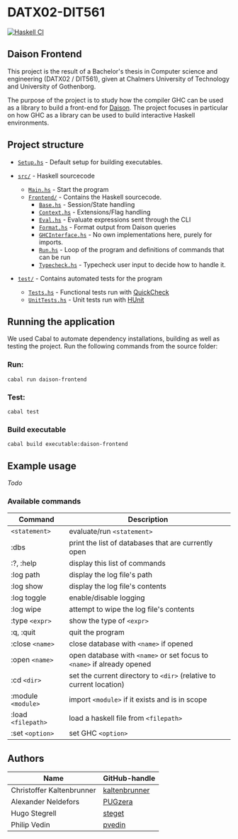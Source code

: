 # DATX02-DIT561

[![Haskell CI](https://github.com/PUGzera/DATX02-DIT561/actions/workflows/haskell.yaml/badge.svg?branch=develop)](https://github.com/PUGzera/DATX02-DIT561/actions/workflows/haskell.yaml)

## Daison Frontend

This project is the result of a Bachelor's thesis in Computer science and engineering (DATX02 / DIT561), given at Chalmers University of Technology and University of Gothenborg.

The purpose of the project is to study how the compiler GHC can be used as a library to build a front-end for [Daison](https://github.com/krangelov/daison). The project focuses in particular on how GHC as a library can be used to build interactive Haskell environments.

## Project structure

- [`Setup.hs`](Setup.hs) - Default setup for building executables.
- [`src/`](src) - Haskell sourcecode
  - [`Main.hs`](src/Main.hs) - Start the program
  - [`Frontend/`](src/Frontend) - Contains the Haskell sourcecode.
    - [`Base.hs`](src/Frontend/Base.hs) - Session/State handling
    - [`Context.hs`](src/Frontend/Context.hs) - Extensions/Flag handling
    - [`Eval.hs`](src/Frontend/Eval.hs) - Evaluate expressions sent through the CLI
    - [`Format.hs`](src/Frontend/Format.hs) - Format output from Daison queries
    - [`GHCInterface.hs`](src/Frontend/GHCInterface.hs) - No own implementations here, purely for imports.
    - [`Run.hs`](src/Frontend/Run.hs) - Loop of the program and definitions of commands that can be run
    - [`Typecheck.hs`](src/Frontend/Typecheck.hs) - Typecheck user input to decide how to handle it.

- [`test/`](test) - Contains automated tests for the program
  - [`Tests.hs`](test/Tests.hs) - Functional tests run with [QuickCheck](https://hackage.haskell.org/package/QuickCheck)
  - [`UnitTests.hs`](test/UnitTests.hs) - Unit tests run with [HUnit](https://hackage.haskell.org/package/HUnit)

## Running the application
We used Cabal to automate dependency installations, building as well as testing the project. Run the following commands from the source folder:

### Run:
`cabal run daison-frontend`

### Test:
`cabal test`

### Build executable
`cabal build executable:daison-frontend`

## Example usage
*Todo*
### Available commands
| Command            | Description                                                            |
| ------------------ | ---------------------------------------------------------------------- |
| `<statement>`      | evaluate/run `<statement>`                                             |
| :dbs               | print the list of databases that are currently open                    |
| :?, :help          | display this list of commands                                          |
| :log path          | display the log file's path                                            |
| :log show          | display the log file's contents                                        |
| :log toggle        | enable/disable logging                                                 |
| :log wipe          | attempt to wipe the log file's contents                                |
| :type `<expr>`     | show the type of `<expr>`                                              |
| :q, :quit          | quit the program                                                       |
| :close `<name>`    | close database with `<name>` if opened                                 |
| :open `<name>`     | open database with `<name>` or set focus to `<name>` if already opened |
| :cd `<dir>`        | set the current directory to `<dir>` (relative to current location)    |
| :module `<module>` | import `<module>` if it exists and is in scope                         |
| :load `<filepath>` | load a haskell file from `<filepath>`                                  |
| :set `<option>`    | set GHC `<option>`                                                     |
## Authors

| Name                      | GitHub-handle                                     |
| ------------------------- | ------------------------------------------------- |
| Christoffer Kaltenbrunner | [kaltenbrunner](https://github.com/kaltenbrunner) |
| Alexander Neldefors       | [PUGzera](https://github.com/PUGzera)             |
| Hugo Stegrell             | [steget](https://github.com/steget)               |
| Philip Vedin              | [pvedin](https://github.com/pvedin)               |
